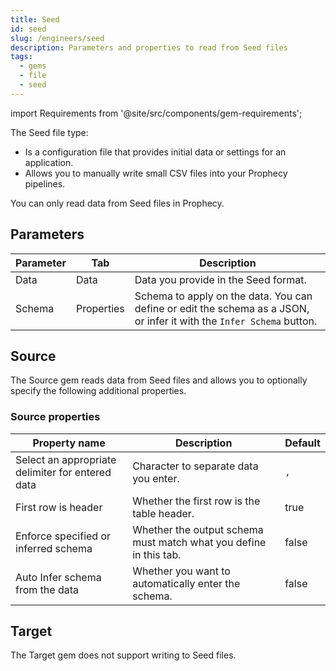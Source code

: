 ```yaml
---
title: Seed
id: seed
slug: /engineers/seed
description: Parameters and properties to read from Seed files
tags:
  - gems
  - file
  - seed
---
```


import Requirements from '@site/src/components/gem-requirements';

<Requirements
  python_package_name="ProphecySparkBasicsPython"
  python_package_version="0.2.31+"
  scala_package_name="ProphecySparkBasicsScala"
  scala_package_version="0.2.5.6"
  scala_lib=""
  python_lib=""
  uc_single="14.3+"
  uc_shared="Not Supported"
  livy="3.2.0+"
/>

The Seed file type:

- Is a configuration file that provides initial data or settings for an application.
- Allows you to manually write small CSV files into your Prophecy pipelines.

You can only read data from Seed files in Prophecy.

## Parameters

| Parameter | Tab        | Description                                                                                                           |
| --------- | ---------- | --------------------------------------------------------------------------------------------------------------------- |
| Data      | Data       | Data you provide in the Seed format.                                                                                  |
| Schema    | Properties | Schema to apply on the data. You can define or edit the schema as a JSON, or infer it with the `Infer Schema` button. |

## Source

The Source gem reads data from Seed files and allows you to optionally specify the following additional properties.

### Source properties

| Property name                                    | Description                                                       | Default |
| ------------------------------------------------ | ----------------------------------------------------------------- | ------- |
| Select an appropriate delimiter for entered data | Character to separate data you enter.                             | `,`     |
| First row is header                              | Whether the first row is the table header.                        | true    |
| Enforce specified or inferred schema             | Whether the output schema must match what you define in this tab. | false   |
| Auto Infer schema from the data                  | Whether you want to automatically enter the schema.               | false   |

## Target

The Target gem does not support writing to Seed files.
